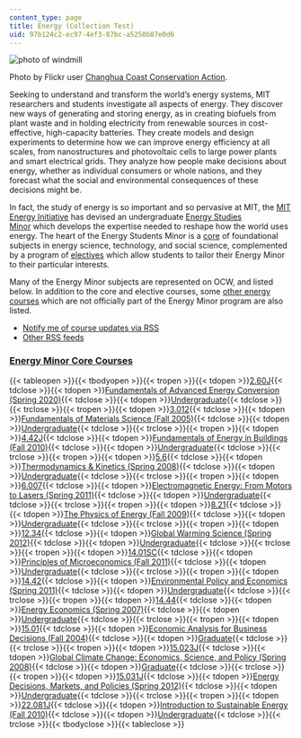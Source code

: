 ```yaml
---
content_type: page
title: Energy (Collection Test)
uid: 97b124c2-ec97-4ef3-87bc-a5250b87e0d6
---
```

![photo of windmill](https://ocw.mit.edu/courses/energy-courses/dhp_energy-courses.jpg)

Photo by Flickr user [Changhua Coast Conservation Action](http://www.flickr.com/photos/waders/).

Seeking to understand and transform the world’s energy systems, MIT researchers and students investigate all aspects of energy. They discover new ways of generating and storing energy, as in creating biofuels from plant waste and in holding electricity from renewable sources in cost-effective, high-capacity batteries. They create models and design experiments to determine how we can improve energy efficiency at all scales, from nanostructures and photovoltaic cells to large power plants and smart electrical grids. They analyze how people make decisions about energy, whether as individual consumers or whole nations, and they forecast what the social and environmental consequences of these decisions might be.

In fact, the study of energy is so important and so pervasive at MIT, the [MIT Energy Initiative](http://energy.mit.edu/) has devised an undergraduate [Energy Studies Minor](http://energy.mit.edu/minor/) which develops the expertise needed to reshape how the world uses energy. The heart of the Energy Students Minor is a [core](https://ocw.mit.edu/courses/energy-courses/#EnergyMinorCoreCourses) of foundational subjects in energy science, technology, and social science, complemented by a program of [electives](https://ocw.mit.edu/courses/energy-courses/#EnergyMinorElectiveCourses) which allow students to tailor their Energy Minor to their particular interests.

Many of the Energy Minor subjects are represented on OCW, and listed below. In addition to the core and elective courses, some [other energy courses](https://ocw.mit.edu/courses/energy-courses/#OtherEnergyCourses) which are not officially part of the Energy Minor program are also listed.

- [Notify me of course updates via RSS](https://ocw.mit.edu/rss/new/mit-newcourses-energy.xml)
- [Other RSS feeds](https://ocw.mit.edu/help/rss)

### [Energy Minor Core Courses](https://ocw.mit.edu/courses/energy-courses/#)

{{< tableopen >}}{{< tbodyopen >}}{{< tropen >}}{{< tdopen >}}[2.60J](https://ocw.mit.edu/courses/mechanical-engineering/2-60j-fundamentals-of-advanced-energy-conversion-spring-2020){{< tdclose >}}{{< tdopen >}}[Fundamentals of Advanced Energy Conversion (Spring 2020)](https://ocw.mit.edu/courses/mechanical-engineering/2-60j-fundamentals-of-advanced-energy-conversion-spring-2020){{< tdclose >}}{{< tdopen >}}[Undergraduate](https://ocw.mit.edu/courses/mechanical-engineering/2-60j-fundamentals-of-advanced-energy-conversion-spring-2020){{< tdclose >}}{{< trclose >}}{{< tropen >}}{{< tdopen >}}[3.012](https://ocw.mit.edu/courses/materials-science-and-engineering/3-012-fundamentals-of-materials-science-fall-2005){{< tdclose >}}{{< tdopen >}}[Fundamentals of Materials Science (Fall 2005)](https://ocw.mit.edu/courses/materials-science-and-engineering/3-012-fundamentals-of-materials-science-fall-2005){{< tdclose >}}{{< tdopen >}}[Undergraduate](https://ocw.mit.edu/courses/materials-science-and-engineering/3-012-fundamentals-of-materials-science-fall-2005){{< tdclose >}}{{< trclose >}}{{< tropen >}}{{< tdopen >}}[4.42J](https://ocw.mit.edu/courses/architecture/4-42j-fundamentals-of-energy-in-buildings-fall-2010){{< tdclose >}}{{< tdopen >}}[Fundamentals of Energy in Buildings (Fall 2010)](https://ocw.mit.edu/courses/architecture/4-42j-fundamentals-of-energy-in-buildings-fall-2010){{< tdclose >}}{{< tdopen >}}[Undergraduate](https://ocw.mit.edu/courses/architecture/4-42j-fundamentals-of-energy-in-buildings-fall-2010){{< tdclose >}}{{< trclose >}}{{< tropen >}}{{< tdopen >}}[5.6](https://ocw.mit.edu/courses/chemistry/5-60-thermodynamics-kinetics-spring-2008){{< tdclose >}}{{< tdopen >}}[Thermodynamics & Kinetics (Spring 2008)](https://ocw.mit.edu/courses/chemistry/5-60-thermodynamics-kinetics-spring-2008){{< tdclose >}}{{< tdopen >}}[Undergraduate](https://ocw.mit.edu/courses/chemistry/5-60-thermodynamics-kinetics-spring-2008){{< tdclose >}}{{< trclose >}}{{< tropen >}}{{< tdopen >}}[6.007](https://ocw.mit.edu/courses/electrical-engineering-and-computer-science/6-007-electromagnetic-energy-from-motors-to-lasers-spring-2011){{< tdclose >}}{{< tdopen >}}[Electromagnetic Energy: From Motors to Lasers (Spring 2011)](https://ocw.mit.edu/courses/electrical-engineering-and-computer-science/6-007-electromagnetic-energy-from-motors-to-lasers-spring-2011){{< tdclose >}}{{< tdopen >}}[Undergraduate](https://ocw.mit.edu/courses/electrical-engineering-and-computer-science/6-007-electromagnetic-energy-from-motors-to-lasers-spring-2011){{< tdclose >}}{{< trclose >}}{{< tropen >}}{{< tdopen >}}[8.21](https://ocw.mit.edu/courses/physics/8-21-the-physics-of-energy-fall-2009){{< tdclose >}}{{< tdopen >}}[The Physics of Energy (Fall 2009)](https://ocw.mit.edu/courses/physics/8-21-the-physics-of-energy-fall-2009){{< tdclose >}}{{< tdopen >}}[Undergraduate](https://ocw.mit.edu/courses/physics/8-21-the-physics-of-energy-fall-2009){{< tdclose >}}{{< trclose >}}{{< tropen >}}{{< tdopen >}}[12.34](https://ocw.mit.edu/courses/earth-atmospheric-and-planetary-sciences/12-340-global-warming-science-spring-2012){{< tdclose >}}{{< tdopen >}}[Global Warming Science (Spring 2012)](https://ocw.mit.edu/courses/earth-atmospheric-and-planetary-sciences/12-340-global-warming-science-spring-2012){{< tdclose >}}{{< tdopen >}}[Undergraduate](https://ocw.mit.edu/courses/earth-atmospheric-and-planetary-sciences/12-340-global-warming-science-spring-2012){{< tdclose >}}{{< trclose >}}{{< tropen >}}{{< tdopen >}}[14.01SC](https://ocw.mit.edu/courses/economics/14-01sc-principles-of-microeconomics-fall-2011){{< tdclose >}}{{< tdopen >}}[Principles of Microeconomics (Fall 2011)](https://ocw.mit.edu/courses/economics/14-01sc-principles-of-microeconomics-fall-2011){{< tdclose >}}{{< tdopen >}}[Undergraduate](https://ocw.mit.edu/courses/economics/14-01sc-principles-of-microeconomics-fall-2011){{< tdclose >}}{{< trclose >}}{{< tropen >}}{{< tdopen >}}[14.42](https://ocw.mit.edu/courses/economics/14-42-environmental-policy-and-economics-spring-2011){{< tdclose >}}{{< tdopen >}}[Environmental Policy and Economics (Spring 2011)](https://ocw.mit.edu/courses/economics/14-42-environmental-policy-and-economics-spring-2011){{< tdclose >}}{{< tdopen >}}[Undergraduate](https://ocw.mit.edu/courses/economics/14-42-environmental-policy-and-economics-spring-2011){{< tdclose >}}{{< trclose >}}{{< tropen >}}{{< tdopen >}}[14.44](https://ocw.mit.edu/courses/economics/14-44-energy-economics-spring-2007){{< tdclose >}}{{< tdopen >}}[Energy Economics (Spring 2007)](https://ocw.mit.edu/courses/economics/14-44-energy-economics-spring-2007){{< tdclose >}}{{< tdopen >}}[Undergraduate](https://ocw.mit.edu/courses/economics/14-44-energy-economics-spring-2007){{< tdclose >}}{{< trclose >}}{{< tropen >}}{{< tdopen >}}[15.01](https://ocw.mit.edu/courses/sloan-school-of-management/15-010-economic-analysis-for-business-decisions-fall-2004){{< tdclose >}}{{< tdopen >}}[Economic Analysis for Business Decisions (Fall 2004)](https://ocw.mit.edu/courses/sloan-school-of-management/15-010-economic-analysis-for-business-decisions-fall-2004){{< tdclose >}}{{< tdopen >}}[Graduate](https://ocw.mit.edu/courses/sloan-school-of-management/15-010-economic-analysis-for-business-decisions-fall-2004){{< tdclose >}}{{< trclose >}}{{< tropen >}}{{< tdopen >}}[15.023J](https://ocw.mit.edu/courses/sloan-school-of-management/15-023j-global-climate-change-economics-science-and-policy-spring-2008){{< tdclose >}}{{< tdopen >}}[Global Climate Change: Economics, Science, and Policy (Spring 2008)](https://ocw.mit.edu/courses/sloan-school-of-management/15-023j-global-climate-change-economics-science-and-policy-spring-2008){{< tdclose >}}{{< tdopen >}}[Graduate](https://ocw.mit.edu/courses/sloan-school-of-management/15-023j-global-climate-change-economics-science-and-policy-spring-2008){{< tdclose >}}{{< trclose >}}{{< tropen >}}{{< tdopen >}}[15.031J](https://ocw.mit.edu/courses/sloan-school-of-management/15-031j-energy-decisions-markets-and-policies-spring-2012){{< tdclose >}}{{< tdopen >}}[Energy Decisions, Markets, and Policies (Spring 2012)](https://ocw.mit.edu/courses/sloan-school-of-management/15-031j-energy-decisions-markets-and-policies-spring-2012){{< tdclose >}}{{< tdopen >}}[Undergraduate](https://ocw.mit.edu/courses/sloan-school-of-management/15-031j-energy-decisions-markets-and-policies-spring-2012){{< tdclose >}}{{< trclose >}}{{< tropen >}}{{< tdopen >}}[22.081J](https://ocw.mit.edu/courses/nuclear-engineering/22-081j-introduction-to-sustainable-energy-fall-2010){{< tdclose >}}{{< tdopen >}}[Introduction to Sustainable Energy (Fall 2010)](https://ocw.mit.edu/courses/nuclear-engineering/22-081j-introduction-to-sustainable-energy-fall-2010){{< tdclose >}}{{< tdopen >}}[Undergraduate](https://ocw.mit.edu/courses/nuclear-engineering/22-081j-introduction-to-sustainable-energy-fall-2010){{< tdclose >}}{{< trclose >}}{{< tbodyclose >}}{{< tableclose >}}